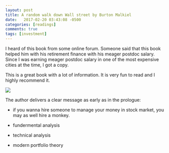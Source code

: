 ```yaml
---
layout: post
title: A random walk down Wall street by Burton Malkiel
date:   2017-02-20 03:43:08 -0500
categories: [readings]
comments: true
tags: [investment]
---
```


I heard of this book from some online forum. Someone said that this book helped him with his retirement finance with his meager postdoc salary.
Since I was earning meager postdoc salary in one of the most expensive cities at the time, I got a copy.

This is a great book with a lot of information. It is very fun to read and I highly recommend it.

<a href="https://www.amazon.com/gp/product/0393352242/ref=as_li_tl?ie=UTF8&camp=1789&creative=9325&creativeASIN=0393352242&linkCode=as2&tag=nosarthur2016-20&linkId=869d3081505390c4a04344a960647b32" target="_blank"><img border="0" src="//ws-na.amazon-adsystem.com/widgets/q?_encoding=UTF8&MarketPlace=US&ASIN=0393352242&ServiceVersion=20070822&ID=AsinImage&WS=1&Format=_SL250_&tag=nosarthur2016-20" ></a><img src="//ir-na.amazon-adsystem.com/e/ir?t=nosarthur2016-20&l=am2&o=1&a=0393352242" width="1" height="1" border="0" alt="" style="border:none !important; margin:0px !important;" />

The author delivers a clear message as early as in the prologue:

* if you wanna hire someone to manage your money in stock market, you may as well hire a monkey.



* fundermental analysis
* technical analysis
* modern portfolio theory





